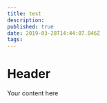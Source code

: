 ```yaml
---
title: test
description: 
published: true
date: 2019-03-28T14:44:07.846Z
tags: 
---
```


# Header

Your content here